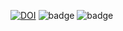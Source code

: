 [![DOI](https://zenodo.org/badge/531588763.svg)](https://zenodo.org/badge/latestdoi/531588763)
![badge](https://img.shields.io/appveyor/tests/Priya-Saroj/HW1_CSC510?compact_message&label=Test&logo=Pass%2FFail&style=plastic)
![badge](https://img.shields.io/github/checks-status/Priya-Saroj/HW1_CSC510/main)

